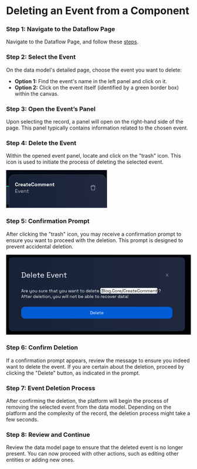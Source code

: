 # Deleting an Event from a Component

### Step 1: Navigate to the Dataflow Page

Navigate to the Dataflow Page, and follow these [steps](../navigate-to-dataflow-page.md).

### **Step 2: Select the Event**

On the data model's detailed page, choose the event you want to delete:

- **Option 1:** Find the event's name in the left panel and click on it.
- **Option 2:** Click on the event itself (identified by a green border box) within the canvas.

### **Step 3: Open the Event’s Panel**

Upon selecting the record, a panel will open on the right-hand side of the page. This panel typically contains information related to the chosen event.

### **Step 4: Delete the Event**

Within the opened event panel, locate and click on the "trash" icon. This icon is used to initiate the process of deleting the selected event.

![](img/event-4.png)

### **Step 5: Confirmation Prompt**

After clicking the "trash" icon, you may receive a confirmation prompt to ensure you want to proceed with the deletion. This prompt is designed to prevent accidental deletion.

![](img/event-5.png)

### **Step 6: Confirm Deletion**

If a confirmation prompt appears, review the message to ensure you indeed want to delete the event. If you are certain about the deletion, proceed by clicking the "Delete" button, as indicated in the prompt.

### **Step 7: Event Deletion Process**

After confirming the deletion, the platform will begin the process of removing the selected event from the data model. Depending on the platform and the complexity of the record, the deletion process might take a few seconds.

### **Step 8: Review and Continue**

Review the data model page to ensure that the deleted event is no longer present. You can now proceed with other actions, such as editing other entities or adding new ones.